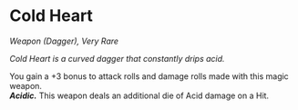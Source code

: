 # Cold Heart
*Weapon (Dagger), Very Rare*

*Cold Heart is a curved dagger that constantly drips acid.*

You gain a +3 bonus to attack rolls and damage rolls made with this magic weapon.  
***Acidic.*** This weapon deals an additional die of Acid damage on a Hit.